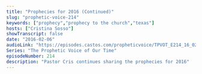 ```yaml
---
title: "Prophecies for 2016 (Continued)"
slug: "prophetic-voice-214"
keywords: ["prophecy","prophecy to the church","texas"]
hosts: ["Cristina Sosso"]
showTranscript: false
date: "2016-02-06"
audioLink: "https://episodes.castos.com/propheticvoice/TPVOT_E214_16_02-06-07_Prophecies_for_2016.mp3"
Series: "The Prophetic Voice of Our Time"
episodeNumber: 214
description: "Pastor Cris continues sharing the prophecies for 2016"
---
```

